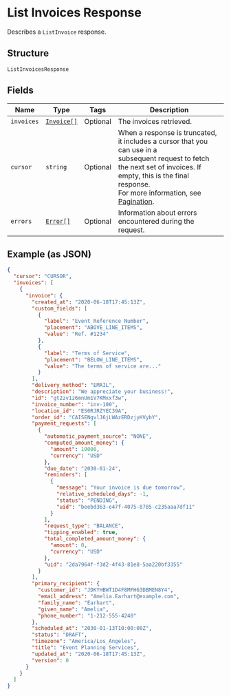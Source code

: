 
# List Invoices Response

Describes a `ListInvoice` response.

## Structure

`ListInvoicesResponse`

## Fields

| Name | Type | Tags | Description |
|  --- | --- | --- | --- |
| `invoices` | [`Invoice[]`](/doc/models/invoice.md) | Optional | The invoices retrieved. |
| `cursor` | `string` | Optional | When a response is truncated, it includes a cursor that you can use in a<br>subsequent request to fetch the next set of invoices. If empty, this is the final<br>response.<br>For more information, see [Pagination](https://developer.squareup.com/docs/working-with-apis/pagination). |
| `errors` | [`Error[]`](/doc/models/error.md) | Optional | Information about errors encountered during the request. |

## Example (as JSON)

```json
{
  "cursor": "CURSOR",
  "invoices": [
    {
      "invoice": {
        "created_at": "2020-06-18T17:45:13Z",
        "custom_fields": [
          {
            "label": "Event Reference Number",
            "placement": "ABOVE_LINE_ITEMS",
            "value": "Ref. #1234"
          },
          {
            "label": "Terms of Service",
            "placement": "BELOW_LINE_ITEMS",
            "value": "The terms of service are..."
          }
        ],
        "delivery_method": "EMAIL",
        "description": "We appreciate your business!",
        "id": "gt2zv1z6mnUm1V7KMxxf3w",
        "invoice_number": "inv-100",
        "location_id": "ES0RJRZYEC39A",
        "order_id": "CAISENgvlJ6jLWAzERDzjyHVybY",
        "payment_requests": [
          {
            "automatic_payment_source": "NONE",
            "computed_amount_money": {
              "amount": 10000,
              "currency": "USD"
            },
            "due_date": "2030-01-24",
            "reminders": [
              {
                "message": "Your invoice is due tomorrow",
                "relative_scheduled_days": -1,
                "status": "PENDING",
                "uid": "beebd363-e47f-4075-8785-c235aaa7df11"
              }
            ],
            "request_type": "BALANCE",
            "tipping_enabled": true,
            "total_completed_amount_money": {
              "amount": 0,
              "currency": "USD"
            },
            "uid": "2da7964f-f3d2-4f43-81e8-5aa220bf3355"
          }
        ],
        "primary_recipient": {
          "customer_id": "JDKYHBWT1D4F8MFH63DBMEN8Y4",
          "email_address": "Amelia.Earhart@example.com",
          "family_name": "Earhart",
          "given_name": "Amelia",
          "phone_number": "1-212-555-4240"
        },
        "scheduled_at": "2030-01-13T10:00:00Z",
        "status": "DRAFT",
        "timezone": "America/Los_Angeles",
        "title": "Event Planning Services",
        "updated_at": "2020-06-18T17:45:13Z",
        "version": 0
      }
    }
  ]
}
```

